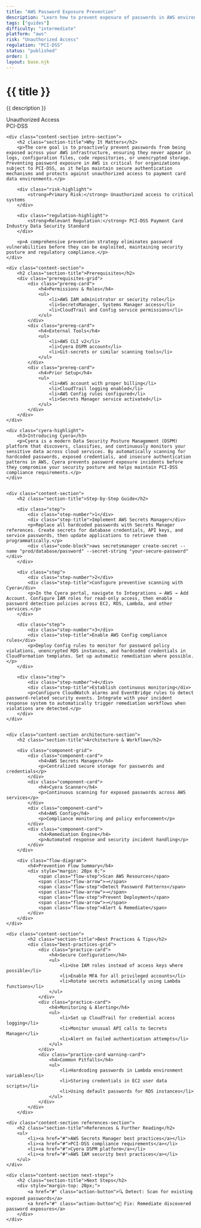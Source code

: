 ```yaml
---
title: "AWS Password Exposure Prevention"
description: "Learn how to prevent exposure of passwords in AWS environments. Follow step-by-step guidance for PCI-DSS compliance."
tags: ["guides"]
difficulty: "intermediate"
platform: "aws"
risk: "Unauthorized Access"
regulation: "PCI-DSS"
status: "published"
order: 1
layout: base.njk
---
```


<div class="container">
    <div class="header">
        <h1>{{ title }}</h1>
        <p>{{ description }}</p>
        <div class="badge">Unauthorized Access</div>
        <div class="badge regulation">PCI-DSS</div>
    </div>

    <div class="content-section intro-section">
        <h2 class="section-title">Why It Matters</h2>
        <p>The core goal is to proactively prevent passwords from being exposed across your AWS infrastructure, ensuring they never appear in logs, configuration files, code repositories, or unencrypted storage. Preventing password exposure in AWS is critical for organizations subject to PCI-DSS, as it helps maintain secure authentication mechanisms and protects against unauthorized access to payment card data environments.</p>
        
        <div class="risk-highlight">
            <strong>Primary Risk:</strong> Unauthorized access to critical systems
        </div>
        
        <div class="regulation-highlight">
            <strong>Relevant Regulation:</strong> PCI-DSS Payment Card Industry Data Security Standard
        </div>
        
        <p>A comprehensive prevention strategy eliminates password vulnerabilities before they can be exploited, maintaining security posture and regulatory compliance.</p>
    </div>

    <div class="content-section">
        <h2 class="section-title">Prerequisites</h2>
        <div class="prerequisites-grid">
            <div class="prereq-card">
                <h4>Permissions & Roles</h4>
                <ul>
                    <li>AWS IAM administrator or security role</li>
                    <li>SecretsManager, Systems Manager access</li>
                    <li>CloudTrail and Config service permissions</li>
                </ul>
            </div>
            <div class="prereq-card">
                <h4>External Tools</h4>
                <ul>
                    <li>AWS CLI v2</li>
                    <li>Cyera DSPM account</li>
                    <li>Git-secrets or similar scanning tools</li>
                </ul>
            </div>
            <div class="prereq-card">
                <h4>Prior Setup</h4>
                <ul>
                    <li>AWS account with proper billing</li>
                    <li>CloudTrail logging enabled</li>
                    <li>AWS Config rules configured</li>
                    <li>Secrets Manager service activated</li>
                </ul>
            </div>
        </div>
    </div>
	
    <div class="cyera-highlight">
        <h3>Introducing Cyera</h3>
        <p>Cyera is a modern Data Security Posture Management (DSPM) platform that discovers, classifies, and continuously monitors your sensitive data across cloud services. By automatically scanning for hardcoded passwords, exposed credentials, and insecure authentication patterns in AWS, Cyera prevents password exposure incidents before they compromise your security posture and helps maintain PCI-DSS compliance requirements.</p>
    </div>
	

    <div class="content-section">
        <h2 class="section-title">Step-by-Step Guide</h2>
        
        <div class="step">
            <div class="step-number">1</div>
            <div class="step-title">Implement AWS Secrets Manager</div>
            <p>Replace all hardcoded passwords with Secrets Manager references. Create secrets for database credentials, API keys, and service passwords, then update applications to retrieve them programmatically.</p>
            <div class="code-block">aws secretsmanager create-secret --name "prod/database/password" --secret-string "your-secure-password"</div>
        </div>

        <div class="step">
            <div class="step-number">2</div>
            <div class="step-title">Configure preventive scanning with Cyera</div>
            <p>In the Cyera portal, navigate to Integrations → AWS → Add Account. Configure IAM roles for read-only access, then enable password detection policies across EC2, RDS, Lambda, and other services.</p>
        </div>

        <div class="step">
            <div class="step-number">3</div>
            <div class="step-title">Enable AWS Config compliance rules</div>
            <p>Deploy Config rules to monitor for password policy violations, unencrypted RDS instances, and hardcoded credentials in CloudFormation templates. Set up automatic remediation where possible.</p>
        </div>

        <div class="step">
            <div class="step-number">4</div>
            <div class="step-title">Establish continuous monitoring</div>
            <p>Configure CloudWatch alarms and EventBridge rules to detect password-related security events. Integrate with your incident response system to automatically trigger remediation workflows when violations are detected.</p>
        </div>
    </div>


    <div class="content-section architecture-section">
        <h2 class="section-title">Architecture & Workflow</h2>
        
        <div class="component-grid">
            <div class="component-card">
                <h4>AWS Secrets Manager</h4>
                <p>Centralized secure storage for passwords and credentials</p>
            </div>
            <div class="component-card">
                <h4>Cyera Scanner</h4>
                <p>Continuous scanning for exposed passwords across AWS services</p>
            </div>
            <div class="component-card">
                <h4>AWS Config</h4>
                <p>Compliance monitoring and policy enforcement</p>
            </div>
            <div class="component-card">
                <h4>Remediation Engine</h4>
                <p>Automated response and security incident handling</p>
            </div>
        </div>

        <div class="flow-diagram">
            <h4>Prevention Flow Summary</h4>
            <div style="margin: 20px 0;">
                <span class="flow-step">Scan AWS Resources</span>
                <span class="flow-arrow">→</span>
                <span class="flow-step">Detect Password Patterns</span>
                <span class="flow-arrow">→</span>
                <span class="flow-step">Prevent Deployment</span>
                <span class="flow-arrow">→</span>
                <span class="flow-step">Alert & Remediate</span>
            </div>
        </div>
    </div>

	<div class="content-section">
	        <h2 class="section-title">Best Practices & Tips</h2>
	        <div class="best-practices-grid">
	            <div class="practice-card">
	                <h4>Secure Configuration</h4>
	                <ul>
	                    <li>Use IAM roles instead of access keys where possible</li>
	                    <li>Enable MFA for all privileged accounts</li>
	                    <li>Rotate secrets automatically using Lambda functions</li>
	                </ul>
	            </div>
	            <div class="practice-card">
	                <h4>Monitoring & Alerting</h4>
	                <ul>
	                    <li>Set up CloudTrail for credential access logging</li>
	                    <li>Monitor unusual API calls to Secrets Manager</li>
	                    <li>Alert on failed authentication attempts</li>
	                </ul>
	            </div>
	            <div class="practice-card warning-card">
	                <h4>Common Pitfalls</h4>
	                <ul>
	                    <li>Hardcoding passwords in Lambda environment variables</li>
	                    <li>Storing credentials in EC2 user data scripts</li>
	                    <li>Using default passwords for RDS instances</li>
	                </ul>
	            </div>
	        </div>
	    </div>

    <div class="content-section references-section">
        <h2 class="section-title">References & Further Reading</h2>
        <ul>
            <li><a href="#">AWS Secrets Manager best practices</a></li>
            <li><a href="#">PCI-DSS compliance requirements</a></li>
            <li><a href="#">Cyera DSPM platform</a></li>
            <li><a href="#">AWS IAM security best practices</a></li>
        </ul>
    </div>

    <div class="content-section next-steps">
        <h2 class="section-title">Next Steps</h2>
        <div style="margin-top: 20px;">
            <a href="#" class="action-button">🔍 Detect: Scan for existing exposed passwords</a>
            <a href="#" class="action-button">🔧 Fix: Remediate discovered password exposures</a>
        </div>
    </div>
</div>